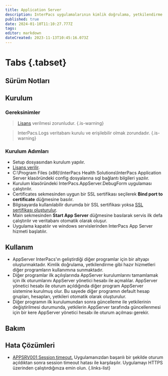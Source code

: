 ```yaml
---
title: Application Server
description: InterPacs uygulamalarının kimlik doğrulama, yetkilendirme gibi ihtiyaçlarını karşılayan servis.
published: true
date: 2024-01-10T11:10:27.777Z
tags: 
editor: markdown
dateCreated: 2023-11-13T10:45:16.073Z
---
```


# Tabs {.tabset}
## Sürüm Notları
## Kurulum
### Gereksinimler
> [Lisans](/Yardımcı-Uygulamalar/Lisans) verilmesi zorunludur.
{.is-warning}

> InterPacs.Logs veritabanı kurulu ve erişilebilir olmak zorundadır.
{.is-warning}

### Kurulum Adımları
- Setup dosyasından kurulum yapılır.
- [Lisans verilir](/Yardımcı-Uygulamalar/Lisans).
- C:\Program Files (x86)\InterPacs Health Solutions\InterPacs Application Server klasöründeki config dosyalarına sql bağlantı bilgileri yazılır.
- Kurulum klasöründeki InterPacs.AppServer.DebugForm uygulaması çalıştırılır.
- Certificates sekmesinden uygun bir SSL sertifikası seçilerek **Bind port to certificate** düğmesine basılır.
- Bilgisayarda kullanılabilir durumda bir SSL sertifikası yoksa [SSL sertifikası oluşturulur](/Windows/IIS-Sertifika-Olusturma).
- Main sekmesinden **Start App Server** düğmesine basılarak servis ilk defa çalıştırılır ve veritabanı otomatik olarak oluşur.
- Uygulama kapatılır ve windows servislerinden InterPacs App Server hizmeti başlatılır.

## Kullanım
- AppServer InterPacs'ın geliştirdiği diğer programlar için bir altyapı oluşturmaktadır. Kimlik doğrulama, yetkilendirme gibi hazır hizmetleri diğer programların kullanımına sunmaktadır.
- Diğer programlar ilk açılışlarında AppServer kurulumlarını tamamlamak için ilk oturumlarını AppServer yönetici hesabı ile açmalılar. AppServer yönetici hesabı ile oturum açıldığında diğer program AppServer sistemine kurulmuş olur. Bu sayede diğer programın default hesap grupları, hesapları, yetkileri otomatik olarak oluşturulur.
- Diğer programın ilk kurulumundan sonra güncelleme ile yetkilerinin değiştirilmesi durumunda, yetkilerin AppServer tarafında güncellenmesi için bir kere AppServer yönetici hesabı ile oturum açılması gerekir.
## Bakım

## Hata Çözümleri
- [APPSRV001 Session timeout.]() Uygulamanızdan başarılı bir şekilde oturum açıldıktan sonra session timeout hatası ile karşılaşılır. Uygulamayı HTTPS üzerinden çalıştırdığınıza emin olun.
{.links-list}